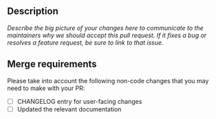 ## Description

*Describe the big picture of your changes here to communicate to the maintainers why we should accept this pull request. If it fixes a bug or resolves a feature request, be sure to link to that issue.*

## Merge requirements

Please take into account the following non-code changes that you may need to make with your PR:

- [ ] CHANGELOG entry for user-facing changes
- [ ] Updated the relevant documentation
